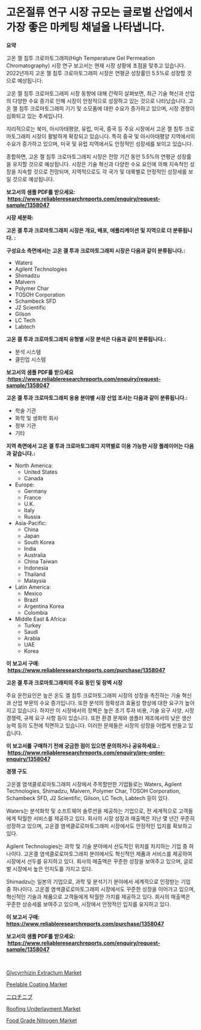 <p><h1>고온절류 연구 시장 규모는 글로벌 산업에서 가장 좋은 마케팅 채널을 나타냅니다.</h1></p><p><strong>요약</strong></p>
<p><p>고온 젤 침투 크로마토그래피(High Temperature Gel Permeation Chromatography) 시장 연구 보고서는 현재 시장 상황에 초점을 맞추고 있습니다. 2022년까지 고온 젤 침투 크로마토그래피 시장은 연평균 성장률인 5.5%로 성장할 것으로 예상됩니다.</p><p>고온 젤 침투 크로마토그래피 시장 동향에 대해 간략히 살펴보면, 최근 기술 혁신과 산업의 다양한 수요 증가로 인해 시장이 안정적으로 성장하고 있는 것으로 나타났습니다. 고온 젤 침투 크로마토그래피 기기 및 소모품에 대한 수요가 증가하고 있으며, 시장 경쟁이 심화되고 있는 추세입니다.</p><p>지리적으로는 북미, 아시아태평양, 유럽, 미국, 중국 등 주요 시장에서 고온 젤 침투 크로마토그래피 시장이 활발하게 확장되고 있습니다. 특히 중국 및 아시아태평양 지역에서의 수요가 증가하고 있으며, 미국 및 유럽 지역에서도 안정적인 성장세를 보이고 있습니다.</p><p>종합하면, 고온 젤 침투 크로마토그래피 시장은 전망 기간 동안 5.5%의 연평균 성장률을 유지할 것으로 예상됩니다. 시장은 기술 혁신과 다양한 수요 요인에 의해 지속적인 성장을 지속할 것으로 전망되며, 지역적으로도 각 국가 및 대륙별로 안정적인 성장세를 보일 것으로 예상됩니다.</p></p>
<p><strong>보고서의 샘플 PDF를 받으세요: &nbsp;<a href="https://www.reliableresearchreports.com/enquiry/request-sample/1358047">https://www.reliableresearchreports.com/enquiry/request-sample/1358047</a></strong></p>
<p><strong>시장 세분화:</strong></p>
<p><strong> 고온 겔 투과 크로마토그래피 시장은 개요, 배포, 애플리케이션 및 지역으로 더 분류됩니다. :</strong></p>
<p><strong>구성요소 측면에서는 고온 겔 투과 크로마토그래피 시장은 다음과 같이 분류됩니다.:</strong></p>
<p><ul><li>Waters</li><li>Agilent Technologies</li><li>Shimadzu</li><li>Malvern</li><li>Polymer Char</li><li>TOSOH Corporation</li><li>Schambeck SFD</li><li>J2 Scientific</li><li>Gilson</li><li>LC Tech</li><li>Labtech</li></ul></p>
<p><strong> 고온 겔 투과 크로마토그래피 유형별 시장 분석은 다음과 같이 분류됩니다.:</strong></p>
<p><ul><li>분석 시스템</li><li>클린업 시스템</li></ul></p>
<p><strong>보고서의 샘플 PDF를 받으세요 :<a href="https://www.reliableresearchreports.com/enquiry/request-sample/1358047">https://www.reliableresearchreports.com/enquiry/request-sample/1358047</a></strong></p>
<p><strong> 고온 겔 투과 크로마토그래피 응용 분야별 시장 산업 조사는 다음과 같이 분류됩니다.:</strong></p>
<p><ul><li>학술 기관</li><li>화학 및 생화학 회사</li><li>정부 기관</li><li>기타</li></ul></p>
<p><strong>지역 측면에서 고온 겔 투과 크로마토그래피 지역별로 이용 가능한 시장 플레이어는 다음과 같습니다.:</strong></p>
<p><ul>
    <li>
        North America:
        <ul>
            <li>United States</li>
            <li>Canada</li>
        </ul>
    </li>
    <li>
        Europe:
        <ul>
            <li>Germany</li>
            <li>France</li>
            <li>U.K.</li>
            <li>Italy</li>
            <li>Russia</li>
        </ul>
    </li>
    <li>
        Asia-Pacific:
        <ul>
            <li>China</li>
            <li>Japan</li>
            <li>South Korea</li>
            <li>India</li>
            <li>Australia</li>
            <li>China Taiwan</li>
            <li>Indonesia</li>
            <li>Thailand</li>
            <li>Malaysia</li>
        </ul>
    </li>
    <li>
        Latin America:
        <ul>
            <li>Mexico</li>
            <li>Brazil</li>
            <li>Argentina Korea</li>
            <li>Colombia</li>
        </ul>
    </li>
    <li>
        Middle East & Africa:
        <ul>
            <li>Turkey</li>
            <li>Saudi</li>
            <li>Arabia</li>
            <li>UAE</li>
            <li>Korea</li>
        </ul>
    </li>
    </ul></p>
<p><strong>이 보고서 구매: &nbsp;<a href="https://www.reliableresearchreports.com/purchase/1358047">https://www.reliableresearchreports.com/purchase/1358047</a></strong></p>
<p><strong>고온 겔 투과 크로마토그래피의 주요 동인 및 장벽 시장</strong></p>
<p><p>주요 운전요인은 높은 온도 겔 침투 크로마토그래피 시장의 성장을 촉진하는 기술 혁신과 산업 부문의 수요 증가입니다. 또한 분석의 정확성과 효율성 향상에 대한 요구가 높아지고 있습니다. 하지만 이 시장에서의 장벽은 높은 초기 투자 비용, 기술 요구 사양, 시장 경쟁력, 규제 요구 사항 등이 있습니다. 또한 환경 문제와 샘플러 제조에서의 낮은 생산 능력 등의 도전에 직면하고 있습니다. 이러한 문제들은 시장의 성장을 어렵게 만들고 있습니다.</p></p>
<p><strong>이 보고서를 구매하기 전에 궁금한 점이 있으면 문의하거나 공유하세요.: &nbsp;<a href="https://www.reliableresearchreports.com/enquiry/pre-order-enquiry/1358047">https://www.reliableresearchreports.com/enquiry/pre-order-enquiry/1358047</a></strong></p>
<p><strong>경쟁 구도</strong></p>
<p><p>고온겔 염색클로로마토그래피 시장에서 주목할만한 기업들로는 Waters, Agilent Technologies, Shimadzu, Malvern, Polymer Char, TOSOH Corporation, Schambeck SFD, J2 Scientific, Gilson, LC Tech, Labtech 등이 있다. </p><p>Waters는 분석화학 및 소프트웨어 솔루션을 제공하는 기업으로, 전 세계적으로 고객들에게 탁월한 서비스를 제공하고 있다. 회사의 시장 성장과 매출액은 지난 몇 년간 꾸준히 성장하고 있으며, 고온겔 염색클로로마토그래피 시장에서도 안정적인 입지를 확보하고 있다.</p><p>Agilent Technologies는 과학 및 기술 분야에서 선도적인 위치를 차지하는 기업 중 하나이다. 고온겔 염색클로로마토그래피 분야에서도 혁신적인 제품과 서비스를 제공하여 시장에서 선두를 유지하고 있다. 회사의 매출액은 꾸준한 성장을 보여주고 있으며, 글로벌 시장에서 높은 인지도를 가지고 있다.</p><p>Shimadzu는 일본의 기업으로, 과학 및 분석기기 분야에서 세계적으로 인정받는 기업 중 하나이다. 고온겔 염색클로로마토그래피 시장에서도 꾸준한 성장을 이어가고 있으며, 혁신적인 기술과 제품으로 고객들에게 탁월한 가치를 제공하고 있다. 회사의 매출액은 꾸준한 상승세를 보여주고 있으며, 시장에서 안정적인 입지를 유지하고 있다.</p></p>
<p><strong>이 보고서 구매: &nbsp; <a href="https://www.reliableresearchreports.com/purchase/1358047">https://www.reliableresearchreports.com/purchase/1358047</a></strong></p>
<p><strong>보고서의 샘플 PDF를 받으세요: &nbsp;<a href="https://www.reliableresearchreports.com/enquiry/request-sample/1358047">https://www.reliableresearchreports.com/enquiry/request-sample/1358047</a></strong><strong></strong></p>
<p>&nbsp;</p>
<p><p><a href="https://issuu.com/reportprime-2/docs/glycyrrhizin-extractum-market-size-2030.pptx">Glycyrrhizin Extractum Market</a></p><p><a href="https://github.com/Krish2023na/Market-Research-Report-List-3/blob/main/peelable-coating-market.md">Peelable Coating Market</a></p><p><a href="https://github.com/cnnriuez22368/Market-Research-Report-List-1/blob/main/2373794193239.md">ニロチニブ</a></p><p><a href="https://github.com/RickHolmes3/Market-Research-Report-List-3/blob/main/roofing-underlayment-market.md">Roofing Underlayment Market</a></p><p><a href="https://issuu.com/reportprime-2/docs/food-grade-nitrogen-market-size-2030.pptx">Food Grade Nitrogen Market</a></p></p>